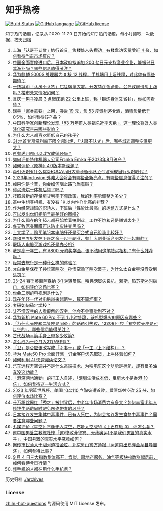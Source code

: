 # 知乎热榜
[![Build Status](https://github.com/ToWeLong/zhihu-hot-questions/workflows/CI/badge.svg)](https://github.com/ToWeLong/zhihu-hot-questions/actions)
[![GitHub language](https://img.shields.io/badge/language-golang-orange.svg)](https://golang.org/)
[![GitHub license](https://img.shields.io/github/license/ToWeLong/zhihu-hot-questions)](https://github.com/ToWeLong/zhihu-hot-questions/blob/main/LICENSE)

知乎热门话题，记录从 2020-11-29 日开始的知乎热门话题。每小时抓取一次数据，按天[归档](./archives)

<!-- BEGIN -->

1. [上海「认房不认贷」执行首日，售楼处人头攒动，有楼盘访客量增近 4 倍，如何看待当前市场反应？](https://www.zhihu.com/question/620366189)
1. [中国全面暂停进口后，日本政府拟追加 200 亿日元支持渔业企业，能振兴日本渔业吗？哪些信息值得关注？](https://www.zhihu.com/question/620384810)
1. [华为麒麟 9000S 处理器为 8 核 12 线程，手机端用上超线程，对此你有哪些期待？](https://www.zhihu.com/question/620117424)
1. [一线城市「认房不认贷」后挂牌量大增，开发商连夜调价，会导致房价的上涨吗？楼市未来情况如何？](https://www.zhihu.com/question/620358942)
1. [重庆一男子凌晨 3 点起床跑 22 公里上班，称「锻炼身体又省钱」，你如何看待？](https://www.zhihu.com/question/620160400)
1. [瑞幸「酱香拿铁」上架，券后 19 元，含 53 度贵州茅台酒，酒精含量低于 0.5%，如何看待该产品？](https://www.zhihu.com/question/620452404)
1. [中国科学家创新理论发现「93 万年前人类祖先近乎灭绝」，这一理论将对人类演化研究带来哪些影响？](https://www.zhihu.com/question/620392836)
1. [为什么大人都喜欢贬低自己的孩子?](https://www.zhihu.com/question/612863260)
1. [31 地首套房贷利率下限全部出炉，「认房不认贷」后，哪些城市调整空间更大？](https://www.zhihu.com/question/620380640)
1. [所有递归都可以改写成循环吗？](https://www.zhihu.com/question/20418254)
1. [如何评价协作机器人公司Franka Emika 于2023年8月破产？](https://www.zhihu.com/question/620293927)
1. [如何评价《原神》4.0版本新深渊？](https://www.zhihu.com/question/620189433)
1. [牵引火炮有什么优势ROCA仍旧大量装备部队至今没有被自行火炮取代？](https://www.zhihu.com/question/620376980)
1. [2023年inclusion·外滩大会将会有哪些全新亮点，有哪些信息值得关注的？](https://www.zhihu.com/question/619864584)
1. [如果你是卡普，你会如何阻止路飞当海贼？](https://www.zhihu.com/question/620288446)
1. [你买洗烘一体机后悔了吗？](https://www.zhihu.com/question/620362698)
1. [按照最新的存量房贷利率下调政策，我的利率能调整为多少？](https://www.zhihu.com/question/620115575)
1. [高中生想买相机，有没有 1K 以内性价比高的推荐？](https://www.zhihu.com/question/619497100)
1. [作为经常加班的职场人，下班后「性价比最高」的运动方式是什么？](https://www.zhihu.com/question/620011925)
1. [可以发出你们相册里最美好的图吗?](https://www.zhihu.com/question/619099705)
1. [为什么现在的年轻人都开始忙着搞副业，工作不饱和还是赚钱太少？](https://www.zhihu.com/question/616762734)
1. [每天敷医美面膜可以防止皮肤变黑吗？](https://www.zhihu.com/question/613437530)
1. [上大学了，购买笔记本电脑好还是买台式自己组装比较好？](https://www.zhihu.com/question/619635911)
1. [想和三五好友在下班之余一起干副业，有什么副业适合朋友们一起做的？](https://www.zhihu.com/question/616762672)
1. [职场人电脑买游戏机还是办公机?](https://www.zhihu.com/question/618881123)
1. [我是高一学生，有 6800 元的奖学金，该不该用这笔钱买相机？有什么推荐吗？](https://www.zhihu.com/question/617360162)
1. [经常去旅行是一种什么样的体验？](https://www.zhihu.com/question/617138948)
1. [太白金星保荐了孙悟空两次，孙悟空捅了两次篓子，为什么太白金星没有受到惩罚？](https://www.zhihu.com/question/614644100)
1. [23-24 赛季英超阿森纳 3:1 逆转曼联，哈弗茨屡失良机，赖斯、热苏斯补时破门，如何评价这场比赛？](https://www.zhihu.com/question/620413135)
1. [你会二刷的电视剧是什么?](https://www.zhihu.com/question/614322915)
1. [现在年轻一代对电脑越来越陌生，算不算坏事？](https://www.zhihu.com/question/614884675)
1. [考研如何确定学校？](https://www.zhihu.com/question/265595875)
1. [让不懂汉字的人看颠倒的汉字，他会不会察觉到不对？](https://www.zhihu.com/question/619984375)
1. [华为新机 Mate 60 Pro 不到 1 小时售罄，该机型爆火的原因有哪些？](https://www.zhihu.com/question/619687672)
1. [「为什么无座和二等座是同价」的话题引热议，12306 回应「有空位无座是可以坐的」，哪些信息值得关注？](https://www.zhihu.com/question/620387615)
1. [古代战场弓箭手身上带多少枚箭?](https://www.zhihu.com/question/620246791)
1. [怎么成为一位月入3万的律师？](https://www.zhihu.com/question/618623337)
1. [「卫」是否应该改写成「彳韦亍」或「宀工（上下结构）」？](https://www.zhihu.com/question/620143158)
1. [华为 Mate60 Pro 全面开售，订金客户优先取货，上手体验如何？](https://www.zhihu.com/question/620390986)
1. [如何利用 AI 快速阅读论文？](https://www.zhihu.com/question/619529118)
1. [汽车远程开空调并不是什么高端技术，为啥电车这个功能是标配，却有很多油车没这功能？](https://www.zhihu.com/question/619368355)
1. [「港深两地通勤」的打工人自述，「深圳生活成本低、租房大小是香港 10 倍」，如何看待这一生活方式？](https://www.zhihu.com/question/620382751)
1. [2023 年男篮世界杯，美国 104:110 立陶宛遭首败，爱德华兹空砍 35 分，如何评价本场比赛？](https://www.zhihu.com/question/620407678)
1. [千万粉丝网红「秀才」被封背后，中老年市场消费力有多大？如何丰富老年人精神生活的同时避免网络带来的风险？](https://www.zhihu.com/question/620450325)
1. [日本接连发生集体中毒事件，已有人死亡，为何会接连发生食物中毒事件？需要注意哪些问题？](https://www.zhihu.com/question/620273349)
1. [外媒评价《星空》不像无人深空，它是太空版的《上古卷轴 5》，你怎么看？](https://www.zhihu.com/question/620155826)
1. [前中国男篮主教练杜锋「这(惨败菲律宾、无缘奥运)不是我们男篮的真实水平」，中国男篮的真实水平究竟如何？](https://www.zhihu.com/question/620302668)
1. [网传市民涌入干涸河道捡金粒，北京房山警方通报「河道内出现碎金系自导自演」，如何看待此事？](https://www.zhihu.com/question/620366197)
1. [9 月 4 日三大指数集体高开，煤炭、房地产服务、油气等板块指数涨幅居前，如何看待今日行情？](https://www.zhihu.com/question/620453822)
1. [懂手机的人都在用什么手机呢？](https://www.zhihu.com/question/616044891)

<!-- END -->

历史归档 [./archives](./archives)


### License
[zhihu-hot-questions](https://github.com/towelong/zhihu-hot-questions) 的源码使用 MIT License 发布。